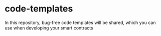 # code-templates
In this repository, bug-free code templates will be shared, which you can use when developing your smart contracts
